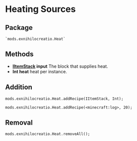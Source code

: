 # Heating Sources

## Package
```zenscirpt
`mods.exnihilocreatio.Heat`
```

## Methods

- **[IItemStack](/Vanilla/Items/IItemStack/) input** The block that supplies heat.
- **Int heat** heat per instance.

## Addition

```zenscript
mods.exnihilocreatio.Heat.addRecipe(IItemStack, Int);

mods.exnihilocreatio.Heat.addRecipe(<minecraft:log>, 20);
```

## Removal

```zenscript
mods.exnihilocreatio.Heat.removeAll();
```